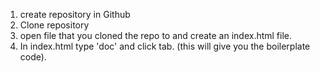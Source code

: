 1. create repository in Github
2. Clone repository
3. open file that you cloned the repo to and create an index.html file.
4. In index.html type 'doc' and click tab. (this will give you the boilerplate code).
